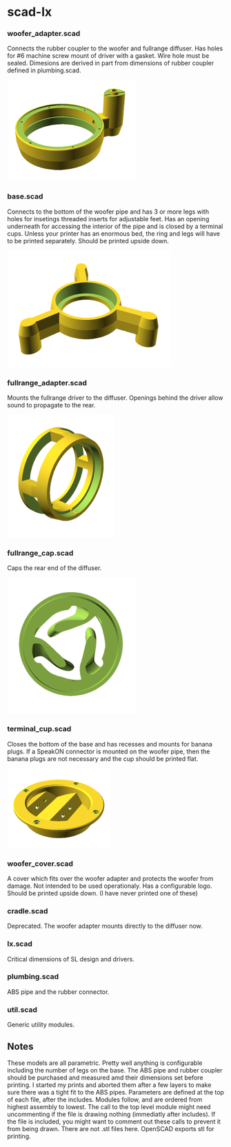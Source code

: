 # scad-lx

### woofer_adapter.scad
Connects the rubber coupler to the woofer and fullrange diffuser. Has holes for #6 machine screw mount of driver with a gasket. Wire hole must be sealed. Dimesions are derived in part from dimensions of rubber coupler defined in plumbing.scad.

![woofer_adapter](/images/woofer_adapter.png)

### base.scad
Connects to the bottom of the woofer pipe and has 3 or more legs with holes for insetings threaded inserts for adjustable feet. Has an opening underneath for accessing the interior of the pipe and is closed by a terminal cups. Unless your printer has an enormous bed, the ring and legs will have to be printed separately. Should be printed upside down.

![base](/images/base.png)

### fullrange_adapter.scad
Mounts the fullrange driver to the diffuser. Openings behind the driver allow sound to propagate to the rear.

![fullrange_adapter](/images/fullrange_adapter.png)

### fullrange_cap.scad
Caps the rear end of the diffuser.

![fullrange_cap](/images/fullrange_cap.png)

### terminal_cup.scad
Closes the bottom of the base and has recesses and mounts for banana plugs. If a SpeakON connector is mounted on the woofer pipe, then the banana plugs are not necessary and the cup should be printed flat.

![terminal_cup](/images/terminal_cup.png)

### woofer_cover.scad
A cover which fits over the woofer adapter and protects the woofer from damage. Not intended to be used operationaly. Has a configurable logo. Should be printed upside down. (I have never printed one of these)

### cradle.scad
Deprecated. The woofer adapter mounts directly to the diffuser now.

### lx.scad
Critical dimensions of SL design and drivers.

### plumbing.scad
ABS pipe and the rubber connector.

### util.scad
Generic utility modules.

## Notes
These models are all parametric. Pretty well anything is configurable including the number of legs on the base. The ABS pipe and rubber coupler should be purchased and measured amd their dimensions set before printing. I started my prints and aborted them after a few layers to make sure there was a tight fit to the ABS pipes. Parameters are defined at the top of each file, after the includes. Modules follow, and are ordered from highest assembly to lowest. The call to the top level module might need uncommenting if the file is drawing nothing (immediatly after includes). If the file is included, you might want to comment out these calls to prevent it from being drawn. There are not .stl files here. OpenSCAD exports stl for printing.






